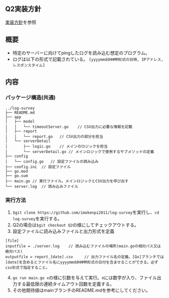 ## Q2実装方針
[実装方針](https://github.com/imokenpi2011/log-survey/wiki/11_Q2-%E5%AE%9F%E8%A3%85%E6%96%B9%E9%87%9D)を参照

## 概要
- 特定のサーバーに向けてpingしたログを読み込む想定のプログラム。
- ログは以下の形式で記載されている。
`[yyyymmddHHMM形式の日時, IPアドレス, レスポンスタイム]`

## 内容
### パッケージ構造(共通)
```
../log-survey
├── README.md
├── app
│   ├── model
│   │   └── timeoutServer.go    // CSV出力に必要な情報を記載
│   ├── report
│   │   └── report.go   // CSV出力の部分を担当
│   └── serverDetail
│       ├── logic.go    // メインのロジックを担当
│       └── serverDetail.go // メインロジックで使用するサブメソッドの定義
├── config
│   └── config.go   // 設定ファイルの読み込み
├── config.ini  // 設定ファイル
├── go.mod
├── go.sum
├── main.go // 実行ファイル。メインロジックとCSV出力を呼び出す
└── server.log  // 読み込みファイル
```
### 実行方法
1. `$git clone https://github.com/imokenpi2011/log-survey`を実行し、`cd log-survey`を実行する。
2. Q2の場合は`$git checkout Q2`の様にしてチェックアウトする。
3. 設定ファイルに読み込みファイルと出力形式を定義
```
[file]
inputfile = ./server.log    // 読み込むファイルの場所(main.goの相対パス又は絶対パス)
outputfile = report_[date].csv     // 出力ファイル名の定義。[Qx]ブランチでは[date]を含めるとファイル名にyyyymmddHHMM形式の日付を含ませることができる。必ずcsv形式で指定すること。
```
4. `go run main.go x`の様に引数を与えて実行。xには数字が入り、ファイル出力する最低限の連続タイムアウト回数を定義する。
5. その他期待値はmainブランチのREADME.mdを参考にしてください。